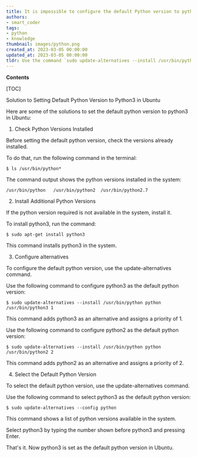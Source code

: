 ```yaml
---
title: It is impossible to configure the default Python version to python3 on ubuntu
authors:
- smart_coder
tags:
- python
- knowledge
thumbnail: images/python.png
created_at: 2023-03-05 00:00:00
updated_at: 2023-03-05 00:00:00
tldr: Use the command `sudo update-alternatives --install /usr/bin/python Python /usr/bin/python3 1` to set the default Python version to python3.
---
```


**Contents**

[TOC]

Solution to Setting Default Python Version to Python3 in Ubuntu

Here are some of the solutions to set the default python version to python3 in Ubuntu:

1. Check Python Versions Installed

Before setting the default python version, check the versions already installed.

To do that, run the following command in the terminal:

```
$ ls /usr/bin/python*
```

The command output shows the python versions installed in the system:

```
/usr/bin/python   /usr/bin/python2  /usr/bin/python2.7
```

2. Install Additional Python Versions

If the python version required is not available in the system, install it.

To install python3, run the command:

```
$ sudo apt-get install python3
```

This command installs python3 in the system.

3. Configure alternatives

To configure the default python version, use the update-alternatives command.

Use the following command to configure python3 as the default python version:

```
$ sudo update-alternatives --install /usr/bin/python python /usr/bin/python3 1
```

This command adds python3 as an alternative and assigns a priority of 1.

Use the following command to configure python2 as the default python version:

```
$ sudo update-alternatives --install /usr/bin/python python /usr/bin/python2 2
```

This command adds python2 as an alternative and assigns a priority of 2.

4. Select the Default Python Version

To select the default python version, use the update-alternatives command.

Use the following command to select python3 as the default python version:

```
$ sudo update-alternatives --config python
```

This command shows a list of python versions available in the system.

Select python3 by typing the number shown before python3 and pressing Enter.

That's it. Now python3 is set as the default python version in Ubuntu.
